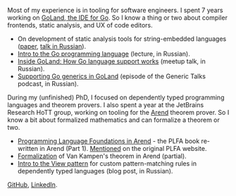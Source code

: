 Most of my experience is in tooling for software engineers. I spent 7 years working on [GoLand, the IDE for Go](https://www.jetbrains.com/go/). 
So I know a thing or two about compiler frontends, static analysis, and UX of code editors.

- On development of static analysis tools for string-embedded languages ([paper](https://dl.acm.org/doi/10.1145/2855667.2855672), [talk in Russian](https://www.youtube.com/watch?v=hD4TKkTKaBE)).
- [Intro to the Go programming language](https://www.youtube.com/watch?v=1V5GAYoaKRE) (lecture, in Russian).
- [Inside GoLand: How Go language support works](https://www.youtube.com/watch?v=5RkHot9MES0) (meetup talk, in Russian).
- [Supporting Go generics in GoLand](https://soundcloud.com/generictalks/generictalks-s03e03-goland-special) (episode of the Generic Talks podcast, in Russian).

During my (unfinished) PhD, I focused on dependently typed programming languages and theorem provers. 
I also spent a year at the JetBrains Research HoTT group, working on tooling for the [Arend](https://arend-lang.github.io/) theorem prover. So I know a bit about formalized mathematics and can formalize a theorem or two.

- [Programming Language Foundations in Arend](https://github.com/marat-rkh/PLFArend) - the PLFA book re-written in Arend (Part 1). [Mentioned](https://plfa.github.io/#derived-works) on the original PLFA website.
- [Formalization](https://github.com/marat-rkh/van-kampen) of Van Kampen's theorem in Arend (partial).
- [Intro to the View pattern](https://habr.com/ru/companies/JetBrains-education/articles/277989/) for custom pattern-matching rules in dependently typed languages (blog post, in Russian).

[GitHub](https://github.com/marat-rkh), [LinkedIn](https://www.linkedin.com/in/marat-khabibullin-a5368310b/).